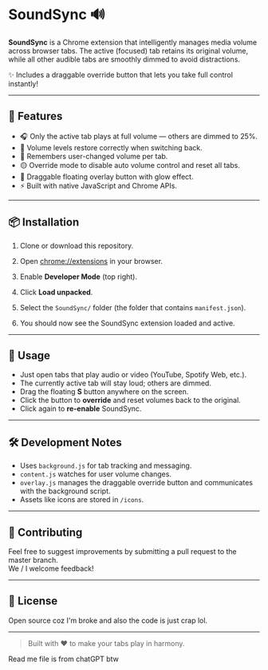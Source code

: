 # SoundSync 🔊

**SoundSync** is a Chrome extension that intelligently manages media volume across browser tabs. The active (focused) tab retains its original volume, while all other audible tabs are smoothly dimmed to avoid distractions.

✨ Includes a draggable override button that lets you take full control instantly!

---

## 🚀 Features

- 🎧 Only the active tab plays at full volume — others are dimmed to 25%.
- 🔄 Volume levels restore correctly when switching back.
- 🧠 Remembers user-changed volume per tab.
- 🟡 Override mode to disable auto volume control and reset all tabs.
- 🌈 Draggable floating overlay button with glow effect.
- ⚡ Built with native JavaScript and Chrome APIs.

---

## 📦 Installation

1. Clone or download this repository.

2. Open [chrome://extensions](chrome://extensions) in your browser.

3. Enable **Developer Mode** (top right).

4. Click **Load unpacked**.

5. Select the `SoundSync/` folder (the folder that contains `manifest.json`).

6. You should now see the SoundSync extension loaded and active.

---

## 🧪 Usage

- Just open tabs that play audio or video (YouTube, Spotify Web, etc.).
- The currently active tab will stay loud; others are dimmed.
- Drag the floating **S** button anywhere on the screen.
- Click the button to **override** and reset volumes back to the original.
- Click again to **re-enable** SoundSync.

---

## 🛠️ Development Notes

- Uses `background.js` for tab tracking and messaging.
- `content.js` watches for user volume changes.
- `overlay.js` manages the draggable override button and communicates with the background script.
- Assets like icons are stored in `/icons`.

---

## 🧠 Contributing

Feel free to suggest improvements by submitting a pull request to the master branch.  
We / I welcome feedback!

---

## 📃 License

Open source coz I'm broke and also the code is just crap lol.

---

> Built with ❤️ to make your tabs play in harmony.

Read me file is from chatGPT btw
